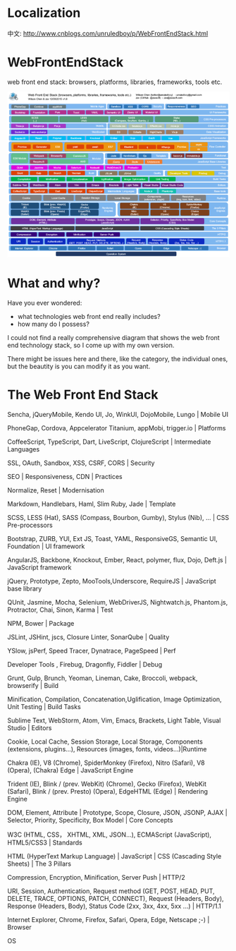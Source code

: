﻿# Localization
中文: 
http://www.cnblogs.com/unruledboy/p/WebFrontEndStack.html


# WebFrontEndStack
web front end stack: browsers, platforms, libraries, frameworks, tools etc.

![Image of Web Front End Stack](Web%20Front%20End%20Stack.png)

# What and why?
Have you ever wondered:
* what technologies web front end really includes? 
* how many do I possess?


I could not find a really comprehensive diagram that shows the web front end technology stack, so I come up with my own version.

There might be issues here and there, like the category, the individual ones, but the beautity is you can modify it as you want.


# The Web Front End Stack


Sencha, jQueryMobile, Kendo UI, Jo, WinkUI, DojoMobile, Lungo | Mobile UI

PhoneGap, Cordova, Appcelerator Titanium, appMobi, trigger.io | Platforms

CoffeeScript, TypeScript, Dart, LiveScript, ClojureScript | Intermediate Languages

SSL, OAuth, Sandbox, XSS, CSRF, CORS | Security

SEO | Responsiveness, CDN | Practices

Normalize, Reset | Modernisation

Markdown, Handlebars, Haml, Slim Ruby, Jade | Template

SCSS, LESS (Hat), SASS (Compass, Bourbon, Gumby), Stylus (Nib), ... | CSS Pre-processors

Bootstrap, ZURB, YUI, Ext JS, Toast, YAML, ResponsiveGS, Semantic UI, Foundation | UI framework

AngularJS, Backbone, Knockout, Ember, React, polymer, flux, Dojo, Deft.js | JavaScript framework

jQuery, Prototype, Zepto, MooTools,Underscore, RequireJS | JavaScript base library

QUnit, Jasmine, Mocha, Selenium, WebDriverJS, Nightwatch.js, Phantom.js, Protractor, Chai, Sinon, Karma | Test

NPM, Bower  | Package

JSLint, JSHint, jscs, Closure Linter, SonarQube | Quality

YSlow, jsPerf, Speed Tracer, Dynatrace, PageSpeed | Perf

Developer Tools , Firebug, Dragonfly, Fiddler | Debug

Grunt, Gulp, Brunch, Yeoman, Lineman, Cake, Broccoli, webpack, browserify | Build

Minification, Compilation, Concatenation,Uglification, Image Optimization, Unit Testing | Build Tasks

Sublime Text, WebStorm, Atom, Vim, Emacs, Brackets, Light Table, Visual Studio | Editors

Cookie, Local Cache, Session Storage, Local Storage, Components (extensions, plugins...), Resources (images, fonts, videos...)|Runtime
 
Chakra (IE), V8 (Chrome), SpiderMonkey (Firefox), Nitro (Safari),  V8 (Opera), (Chakra) Edge | JavaScript Engine

Trident (IE), Blink / (prev. WebKit) (Chrome), Gecko (Firefox), WebKit (Safari),  Blink / (prev. Presto) (Opera), EdgeHTML (Edge) | Rendering Engine

DOM, Element, Attribute | Prototype, Scope, Closure, JSON, JSONP, AJAX | Selector, Priority, Specificity, Box Model | Core Concepts

W3C (HTML, CSS， XHTML, XML, JSON...), ECMAScript (JavaScript), HTML5/CSS3 | Standards

HTML  (HyperText Markup Language)              |                JavaScript          |           CSS (Cascading Style Sheets) | The 3 Pillars

Compression, Encryption, Minification, Server Push  | HTTP/2

URI, Session, Authentication, Request method (GET, POST, HEAD, PUT, DELETE, TRACE, OPTIONS, PATCH, CONNECT), Request (Headers, Body), Response (Headers, Body), Status Code (2xx, 3xx, 4xx, 5xx ...) |  HTTP/1.1

Internet Explorer, Chrome, Firefox, Safari, Opera, Edge, Netscape ;-)  | Browser


OS

